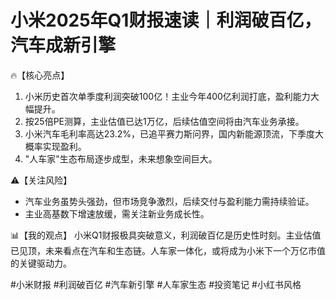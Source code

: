 # 小米2025年Q1财报速读｜利润破百亿，汽车成新引擎

🔥【核心亮点】
1. 小米历史首次单季度利润突破100亿！主业今年400亿利润打底，盈利能力大幅提升。
2. 按25倍PE测算，主业估值已达1万亿，后续估值空间将由汽车业务承接。
3. 小米汽车毛利率高达23.2%，已追平赛力斯问界，国内新能源顶流，下季度大概率实现盈利。
4. "人车家"生态布局逐步成型，未来想象空间巨大。

⚠️【关注风险】
- 汽车业务虽势头强劲，但市场竞争激烈，后续交付与盈利能力需持续验证。
- 主业高基数下增速放缓，需关注新业务成长性。

📊【我的观点】
小米Q1财报极具突破意义，利润破百亿是历史性时刻。主业估值已见顶，未来看点在汽车和生态链。人车家一体化，或将成为小米下一个万亿市值的关键驱动力。

#小米财报 #利润破百亿 #汽车新引擎 #人车家生态 #投资笔记 #小红书风格
